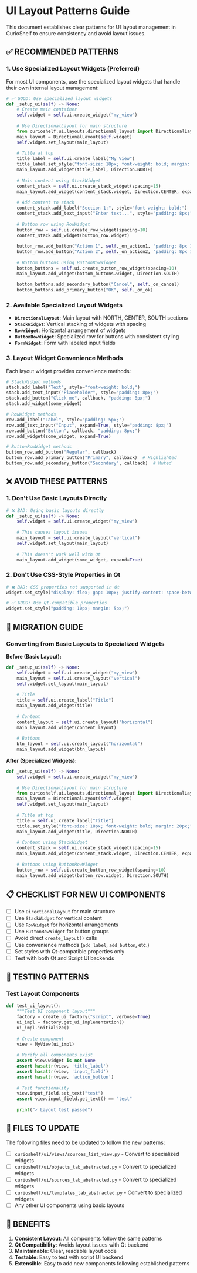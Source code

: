 # UI Layout Patterns Guide

This document establishes clear patterns for UI layout management in CurioShelf to ensure consistency and avoid layout issues.

## ✅ **RECOMMENDED PATTERNS**

### 1. **Use Specialized Layout Widgets (Preferred)**

For most UI components, use the specialized layout widgets that handle their own internal layout management:

```python
# ✅ GOOD: Use specialized layout widgets
def _setup_ui(self) -> None:
    # Create main container
    self.widget = self.ui.create_widget("my_view")
    
    # Use DirectionalLayout for main structure
    from curioshelf.ui.layouts.directional_layout import DirectionalLayout, Direction
    main_layout = DirectionalLayout(self.widget)
    self.widget.set_layout(main_layout)
    
    # Title at top
    title_label = self.ui.create_label("My View")
    title_label.set_style("font-size: 18px; font-weight: bold; margin: 20px;")
    main_layout.add_widget(title_label, Direction.NORTH)
    
    # Main content using StackWidget
    content_stack = self.ui.create_stack_widget(spacing=15)
    main_layout.add_widget(content_stack.widget, Direction.CENTER, expand=True)
    
    # Add content to stack
    content_stack.add_label("Section 1:", style="font-weight: bold;")
    content_stack.add_text_input("Enter text...", style="padding: 8px;")
    
    # Button row using RowWidget
    button_row = self.ui.create_row_widget(spacing=10)
    content_stack.add_widget(button_row.widget)
    
    button_row.add_button("Action 1", self._on_action1, "padding: 8px 16px;")
    button_row.add_button("Action 2", self._on_action2, "padding: 8px 16px;")
    
    # Bottom buttons using ButtonRowWidget
    bottom_buttons = self.ui.create_button_row_widget(spacing=10)
    main_layout.add_widget(bottom_buttons.widget, Direction.SOUTH)
    
    bottom_buttons.add_secondary_button("Cancel", self._on_cancel)
    bottom_buttons.add_primary_button("OK", self._on_ok)
```

### 2. **Available Specialized Layout Widgets**

- **`DirectionalLayout`**: Main layout with NORTH, CENTER, SOUTH sections
- **`StackWidget`**: Vertical stacking of widgets with spacing
- **`RowWidget`**: Horizontal arrangement of widgets
- **`ButtonRowWidget`**: Specialized row for buttons with consistent styling
- **`FormWidget`**: Form with labeled input fields

### 3. **Layout Widget Convenience Methods**

Each layout widget provides convenience methods:

```python
# StackWidget methods
stack.add_label("Text", style="font-weight: bold;")
stack.add_text_input("Placeholder", style="padding: 8px;")
stack.add_button("Click me", callback, "padding: 8px;")
stack.add_widget(some_widget)

# RowWidget methods  
row.add_label("Label", style="padding: 5px;")
row.add_text_input("Input", expand=True, style="padding: 8px;")
row.add_button("Button", callback, "padding: 8px;")
row.add_widget(some_widget, expand=True)

# ButtonRowWidget methods
button_row.add_button("Regular", callback)
button_row.add_primary_button("Primary", callback)  # Highlighted
button_row.add_secondary_button("Secondary", callback)  # Muted
```

## ❌ **AVOID THESE PATTERNS**

### 1. **Don't Use Basic Layouts Directly**

```python
# ❌ BAD: Using basic layouts directly
def _setup_ui(self) -> None:
    self.widget = self.ui.create_widget("my_view")
    
    # This causes layout issues
    main_layout = self.ui.create_layout("vertical")
    self.widget.set_layout(main_layout)
    
    # This doesn't work well with Qt
    main_layout.add_widget(some_widget, expand=True)
```

### 2. **Don't Use CSS-Style Properties in Qt**

```python
# ❌ BAD: CSS properties not supported in Qt
widget.set_style("display: flex; gap: 10px; justify-content: space-between;")

# ✅ GOOD: Use Qt-compatible properties
widget.set_style("padding: 10px; margin: 5px;")
```

## 🔧 **MIGRATION GUIDE**

### Converting from Basic Layouts to Specialized Widgets

**Before (Basic Layout):**
```python
def _setup_ui(self) -> None:
    self.widget = self.ui.create_widget("my_view")
    main_layout = self.ui.create_layout("vertical")
    self.widget.set_layout(main_layout)
    
    # Title
    title = self.ui.create_label("Title")
    main_layout.add_widget(title)
    
    # Content
    content_layout = self.ui.create_layout("horizontal")
    main_layout.add_widget(content_layout)
    
    # Buttons
    btn_layout = self.ui.create_layout("horizontal")
    main_layout.add_widget(btn_layout)
```

**After (Specialized Widgets):**
```python
def _setup_ui(self) -> None:
    self.widget = self.ui.create_widget("my_view")
    
    # Use DirectionalLayout for main structure
    from curioshelf.ui.layouts.directional_layout import DirectionalLayout, Direction
    main_layout = DirectionalLayout(self.widget)
    self.widget.set_layout(main_layout)
    
    # Title at top
    title = self.ui.create_label("Title")
    title.set_style("font-size: 18px; font-weight: bold; margin: 20px;")
    main_layout.add_widget(title, Direction.NORTH)
    
    # Content using StackWidget
    content_stack = self.ui.create_stack_widget(spacing=15)
    main_layout.add_widget(content_stack.widget, Direction.CENTER, expand=True)
    
    # Buttons using ButtonRowWidget
    button_row = self.ui.create_button_row_widget(spacing=10)
    main_layout.add_widget(button_row.widget, Direction.SOUTH)
```

## 📋 **CHECKLIST FOR NEW UI COMPONENTS**

- [ ] Use `DirectionalLayout` for main structure
- [ ] Use `StackWidget` for vertical content
- [ ] Use `RowWidget` for horizontal arrangements
- [ ] Use `ButtonRowWidget` for button groups
- [ ] Avoid direct `create_layout()` calls
- [ ] Use convenience methods (`add_label`, `add_button`, etc.)
- [ ] Set styles with Qt-compatible properties only
- [ ] Test with both Qt and Script UI backends

## 🧪 **TESTING PATTERNS**

### Test Layout Components

```python
def test_ui_layout():
    """Test UI component layout"""
    factory = create_ui_factory("script", verbose=True)
    ui_impl = factory.get_ui_implementation()
    ui_impl.initialize()
    
    # Create component
    view = MyView(ui_impl)
    
    # Verify all components exist
    assert view.widget is not None
    assert hasattr(view, 'title_label')
    assert hasattr(view, 'input_field')
    assert hasattr(view, 'action_button')
    
    # Test functionality
    view.input_field.set_text("test")
    assert view.input_field.get_text() == "test"
    
    print("✓ Layout test passed")
```

## 📁 **FILES TO UPDATE**

The following files need to be updated to follow the new patterns:

- [ ] `curioshelf/ui/views/sources_list_view.py` - Convert to specialized widgets
- [ ] `curioshelf/ui/objects_tab_abstracted.py` - Convert to specialized widgets  
- [ ] `curioshelf/ui/sources_tab_abstracted.py` - Convert to specialized widgets
- [ ] `curioshelf/ui/templates_tab_abstracted.py` - Convert to specialized widgets
- [ ] Any other UI components using basic layouts

## 🎯 **BENEFITS**

1. **Consistent Layout**: All components follow the same patterns
2. **Qt Compatibility**: Avoids layout issues with Qt backend
3. **Maintainable**: Clear, readable layout code
4. **Testable**: Easy to test with script UI backend
5. **Extensible**: Easy to add new components following established patterns
